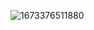 ![1673376511880](https://user-images.githubusercontent.com/85812823/211636588-045d42ba-3ddf-444a-8ac4-8dcd5ca700c3.png)
